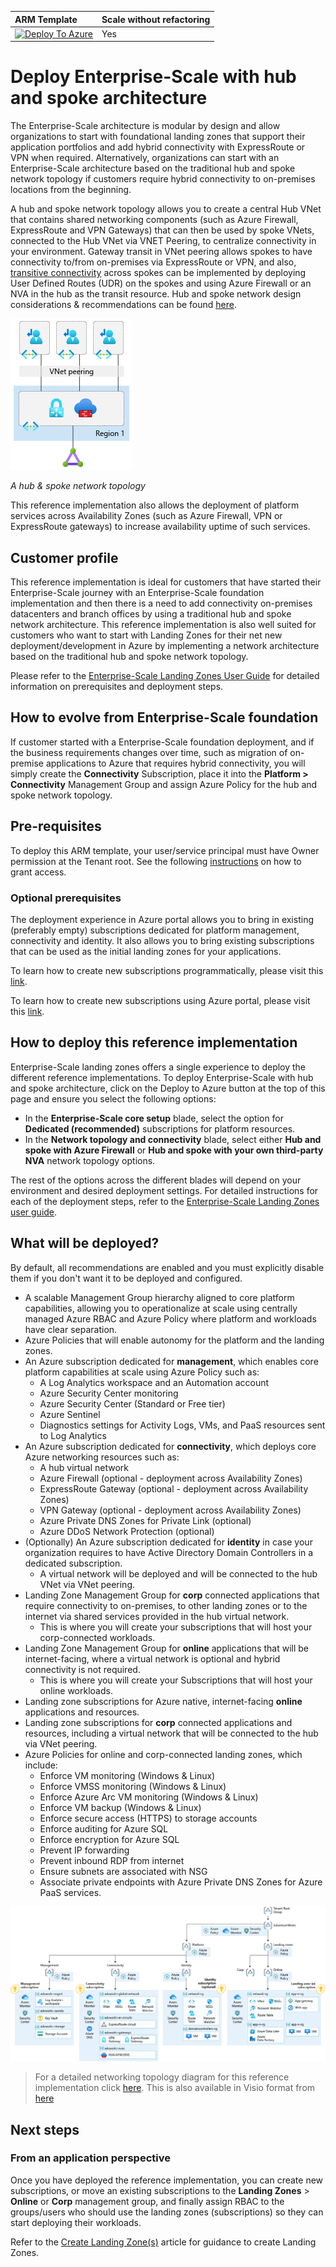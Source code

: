 | ARM Template | Scale without refactoring |
|:--------------|:--------------|
| [![Deploy To Azure](https://learn.microsoft.com/azure/templates/media/deploy-to-azure.svg)](https://portal.azure.com/#blade/Microsoft_Azure_CreateUIDef/CustomDeploymentBlade/uri/https%3A%2F%2Fraw.githubusercontent.com%2FAzure%2FEnterprise-Scale%2Fmain%2FeslzArm%2FeslzArm.json/uiFormDefinitionUri/https%3A%2F%2Fraw.githubusercontent.com%2FAzure%2FEnterprise-Scale%2Fmain%2FeslzArm%2Feslz-portal.json)  | Yes |

# Deploy Enterprise-Scale with hub and spoke architecture

The Enterprise-Scale architecture is modular by design and allow organizations to start with foundational landing zones that support their application portfolios and add hybrid connectivity with ExpressRoute or VPN when required. Alternatively, organizations can start with an Enterprise-Scale architecture based on the traditional hub and spoke network topology if customers require hybrid connectivity to on-premises locations from the beginning.

A hub and spoke network topology allows you to create a central Hub VNet that contains shared networking components (such as Azure Firewall, ExpressRoute and VPN Gateways) that can then be used by spoke VNets, connected to the Hub VNet via VNET Peering, to centralize connectivity in your environment. Gateway transit in VNet peering allows spokes to have connectivity to/from on-premises via ExpressRoute or VPN, and also, [transitive connectivity](https://azure.microsoft.com/blog/create-a-transit-vnet-using-vnet-peering/) across spokes can be implemented by deploying User Defined Routes (UDR) on the spokes and using Azure Firewall or an NVA in the hub as the transit resource. Hub and spoke network design considerations & recommendations can be found [here](https://learn.microsoft.com/azure/cloud-adoption-framework/ready/azure-best-practices/traditional-azure-networking-topology).

![Hub & Spoke Network Topology](./media/hub-and-spoke-topology.png)

*A hub & spoke network topology*

This reference implementation also allows the deployment of platform services across Availability Zones (such as Azure Firewall, VPN or ExpressRoute gateways) to increase availability uptime of such services.

## Customer profile

This reference implementation is ideal for customers that have started their Enterprise-Scale journey with an Enterprise-Scale foundation implementation and then there is a need to add connectivity on-premises datacenters and branch offices by using a traditional hub and spoke network architecture. This reference implementation is also well suited for customers who want to start with Landing Zones for their net new
deployment/development in Azure by implementing a network architecture based on the traditional hub and spoke network topology.

Please refer to the [Enterprise-Scale Landing Zones User Guide](https://github.com/Azure/Enterprise-Scale/wiki/Deploying-Enterprise-Scale) for detailed information on prerequisites and deployment steps.

## How to evolve from Enterprise-Scale foundation

If customer started with a Enterprise-Scale foundation deployment, and if the business requirements changes over time, such as migration of on-premise applications to Azure that requires hybrid connectivity, you will simply create the **Connectivity** Subscription, place it into the **Platform > Connectivity** Management Group and assign Azure Policy for the hub and spoke network topology.

## Pre-requisites

To deploy this ARM template, your user/service principal must have Owner permission at the Tenant root.
See the following [instructions](../../EnterpriseScale-Setup-azure.md) on how to grant access.

### Optional prerequisites

The deployment experience in Azure portal allows you to bring in existing (preferably empty) subscriptions dedicated for platform management, connectivity and identity. It also allows you to bring existing subscriptions that can be used as the initial landing zones for your applications.

To learn how to create new subscriptions programmatically, please visit this [link](https://learn.microsoft.com/azure/cost-management-billing/manage/programmatically-create-subscription).

To learn how to create new subscriptions using Azure portal, please visit this [link](https://azure.microsoft.com/blog/create-enterprise-subscription-experience-in-azure-portal-public-preview/).

## How to deploy this reference implementation

Enterprise-Scale landing zones offers a single experience to deploy the different reference implementations. To deploy  Enterprise-Scale with hub and spoke architecture, click on the Deploy to Azure button at the top of this page and ensure you select the following options:

- In the **Enterprise-Scale core setup** blade, select the option for **Dedicated (recommended)** subscriptions for platform resources.
- In the **Network topology and connectivity** blade, select either **Hub and spoke with Azure Firewall** or **Hub and spoke with your own third-party NVA**  network topology options.

The rest of the options across the different blades will depend on your environment and desired deployment settings. For detailed instructions for each of the deployment steps, refer to the [Enterprise-Scale Landing Zones user guide](https://github.com/Azure/Enterprise-Scale/wiki).

## What will be deployed?

By default, all recommendations are enabled and you must explicitly disable them if you don't want it to be deployed and configured.

- A scalable Management Group hierarchy aligned to core platform capabilities, allowing you to operationalize at scale using centrally managed Azure RBAC and Azure Policy where platform and workloads have clear separation.
- Azure Policies that will enable autonomy for the platform and the landing zones.
- An Azure subscription dedicated for **management**, which enables core platform capabilities at scale using Azure Policy such as:
  - A Log Analytics workspace and an Automation account
  - Azure Security Center monitoring
  - Azure Security Center (Standard or Free tier)
  - Azure Sentinel
  - Diagnostics settings for Activity Logs, VMs, and PaaS resources sent to Log Analytics
- An Azure subscription dedicated for **connectivity**, which deploys core Azure networking resources such as:
  - A hub virtual network
  - Azure Firewall (optional - deployment across Availability Zones)
  - ExpressRoute Gateway (optional - deployment across Availability Zones)
  - VPN Gateway (optional - deployment across Availability Zones)
  - Azure Private DNS Zones for Private Link (optional)
  - Azure DDoS Network Protection (optional)
- (Optionally) An Azure subscription dedicated for **identity** in case your organization requires to have Active Directory Domain Controllers in a dedicated subscription.
  - A virtual network will be deployed and will be connected to the hub VNet via VNet peering.
- Landing Zone Management Group for **corp** connected applications that require connectivity to on-premises, to other landing zones or to the internet via shared services provided in the hub virtual network.
  - This is where you will create your subscriptions that will host your corp-connected workloads.
- Landing Zone Management Group for **online** applications that will be internet-facing, where a virtual network is optional and hybrid connectivity is not required.
  - This is where you will create your Subscriptions that will host your online workloads.
- Landing zone subscriptions for Azure native, internet-facing **online** applications and resources.
- Landing zone subscriptions for **corp** connected applications and resources, including a virtual network that will be connected to the hub via VNet peering.
- Azure Policies for online and corp-connected landing zones, which include:
  - Enforce VM monitoring (Windows & Linux)
  - Enforce VMSS monitoring (Windows & Linux)
  - Enforce Azure Arc VM monitoring (Windows & Linux)
  - Enforce VM backup (Windows & Linux)
  - Enforce secure access (HTTPS) to storage accounts
  - Enforce auditing for Azure SQL
  - Enforce encryption for Azure SQL
  - Prevent IP forwarding
  - Prevent inbound RDP from internet
  - Ensure subnets are associated with NSG
  - Associate private endpoints with Azure Private DNS Zones for Azure PaaS services.

![Enterprise-Scale with connectivity](./media/es-hubspoke.png)

> For a detailed networking topology diagram for this reference implementation click [here](../../wiki/media/es-hubspoke-nw.png). This is also available in Visio format from [here](https://raw.githubusercontent.com/microsoft/CloudAdoptionFramework/master/ready/enterprise-scale-architecture.vsdx)

## Next steps

### From an application perspective

Once you have deployed the reference implementation, you can create new subscriptions, or move an existing subscriptions to the **Landing Zones** > **Online** or **Corp**  management group, and finally assign RBAC to the groups/users who should use the landing zones (subscriptions) so they can start deploying their workloads.

Refer to the [Create Landing Zone(s)](../../EnterpriseScale-Deploy-landing-zones.md) article for guidance to create Landing Zones.
